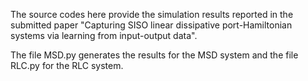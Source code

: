 The source codes here provide the simulation results reported in the submitted paper "Capturing SISO linear dissipative port-Hamiltonian systems via learning from input-output data".

The file MSD.py generates the results for the MSD system and the file RLC.py for the RLC system.
